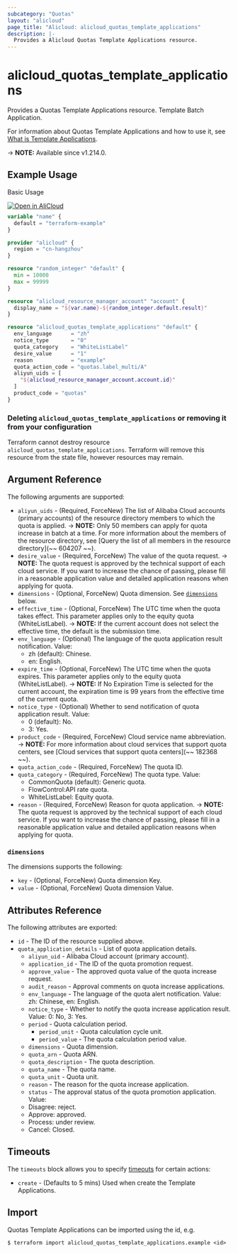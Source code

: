 ```yaml
---
subcategory: "Quotas"
layout: "alicloud"
page_title: "Alicloud: alicloud_quotas_template_applications"
description: |-
  Provides a Alicloud Quotas Template Applications resource.
---
```


# alicloud_quotas_template_applications

Provides a Quotas Template Applications resource. Template Batch Application.

For information about Quotas Template Applications and how to use it, see [What is Template Applications](https://www.alibabacloud.com/help/en/quota-center/developer-reference/api-quotas-2020-05-10-createquotaapplicationsfortemplate).

-> **NOTE:** Available since v1.214.0.

## Example Usage

Basic Usage

<div style="display: block;margin-bottom: 40px;"><div class="oics-button" style="float: right;position: absolute;margin-bottom: 10px;">
  <a href="https://api.aliyun.com/api-tools/terraform?resource=alicloud_quotas_template_applications&exampleId=41f55dda-90b5-2862-333e-a87bc933f8dc24ec4757&activeTab=example&spm=docs.r.quotas_template_applications.0.41f55dda90&intl_lang=EN_US" target="_blank">
    <img alt="Open in AliCloud" src="https://img.alicdn.com/imgextra/i1/O1CN01hjjqXv1uYUlY56FyX_!!6000000006049-55-tps-254-36.svg" style="max-height: 44px; max-width: 100%;">
  </a>
</div></div>

```terraform
variable "name" {
  default = "terraform-example"
}

provider "alicloud" {
  region = "cn-hangzhou"
}

resource "random_integer" "default" {
  min = 10000
  max = 99999
}

resource "alicloud_resource_manager_account" "account" {
  display_name = "${var.name}-${random_integer.default.result}"
}

resource "alicloud_quotas_template_applications" "default" {
  env_language      = "zh"
  notice_type       = "0"
  quota_category    = "WhiteListLabel"
  desire_value      = "1"
  reason            = "example"
  quota_action_code = "quotas.label_multi/A"
  aliyun_uids = [
    "${alicloud_resource_manager_account.account.id}"
  ]
  product_code = "quotas"
}
```

### Deleting `alicloud_quotas_template_applications` or removing it from your configuration

Terraform cannot destroy resource `alicloud_quotas_template_applications`. Terraform will remove this resource from the state file, however resources may remain.

## Argument Reference

The following arguments are supported:
* `aliyun_uids` - (Required, ForceNew) The list of Alibaba Cloud accounts (primary accounts) of the resource directory members to which the quota is applied.
-> **NOTE:**  Only 50 members can apply for quota increase in batch at a time. For more information about the members of the resource directory, see [Query the list of all members in the resource directory](~~ 604207 ~~).
* `desire_value` - (Required, ForceNew) The value of the quota request.
-> **NOTE:**  The quota request is approved by the technical support of each cloud service. If you want to increase the chance of passing, please fill in a reasonable application value and detailed application reasons when applying for quota.
* `dimensions` - (Optional, ForceNew) Quota dimension. See [`dimensions`](#dimensions) below.
* `effective_time` - (Optional, ForceNew) The UTC time when the quota takes effect. This parameter applies only to the equity quota (WhiteListLabel).
-> **NOTE:**  If the current account does not select the effective time, the default is the submission time.
* `env_language` - (Optional) The language of the quota application result notification. Value:
  - zh (default): Chinese.
  - en: English.
* `expire_time` - (Optional, ForceNew) The UTC time when the quota expires. This parameter applies only to the equity quota (WhiteListLabel).
-> **NOTE:**  If No Expiration Time is selected for the current account, the expiration time is 99 years from the effective time of the current quota.
* `notice_type` - (Optional) Whether to send notification of quota application result. Value:
  - 0 (default): No.
  - 3: Yes.
* `product_code` - (Required, ForceNew) Cloud service name abbreviation.
-> **NOTE:**  For more information about cloud services that support quota centers, see [Cloud services that support quota centers](~~ 182368 ~~).
* `quota_action_code` - (Required, ForceNew) The quota ID.
* `quota_category` - (Required, ForceNew) The quota type. Value:
  - CommonQuota (default): Generic quota.
  - FlowControl:API rate quota.
  - WhiteListLabel: Equity quota.
* `reason` - (Required, ForceNew) Reason for quota application.
-> **NOTE:**  The quota request is approved by the technical support of each cloud service. If you want to increase the chance of passing, please fill in a reasonable application value and detailed application reasons when applying for quota.

### `dimensions`

The dimensions supports the following:
* `key` - (Optional, ForceNew) Quota dimension Key.
* `value` - (Optional, ForceNew) Quota dimension Value.

## Attributes Reference

The following attributes are exported:
* `id` - The ID of the resource supplied above.
* `quota_application_details` - List of quota application details.
  * `aliyun_uid` - Alibaba Cloud account (primary account).
  * `application_id` - The ID of the quota promotion request.
  * `approve_value` - The approved quota value of the quota increase request.
  * `audit_reason` - Approval comments on quota increase applications.
  * `env_language` - The language of the quota alert notification. Value: zh: Chinese, en: English.
  * `notice_type` - Whether to notify the quota increase application result. Value: 0: No, 3: Yes.
  * `period` - Quota calculation period.
    * `period_unit` - Quota calculation cycle unit.
    * `period_value` - The quota calculation period value.
  * `dimensions` - Quota dimension.
  * `quota_arn` - Quota ARN.
  * `quota_description` - The quota description.
  * `quota_name` - The quota name.
  * `quota_unit` - Quota unit.
  * `reason` - The reason for the quota increase application.
  * `status` - The approval status of the quota promotion application. Value:
  - Disagree: reject.
  - Approve: approved.
  - Process: under review.
  - Cancel: Closed.

## Timeouts

The `timeouts` block allows you to specify [timeouts](https://www.terraform.io/docs/configuration-0-11/resources.html#timeouts) for certain actions:
* `create` - (Defaults to 5 mins) Used when create the Template Applications.

## Import

Quotas Template Applications can be imported using the id, e.g.

```shell
$ terraform import alicloud_quotas_template_applications.example <id>
```